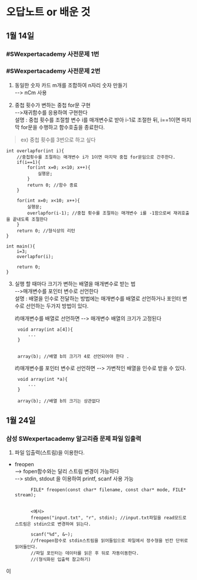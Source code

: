 오답노트 or 배운 것
================

## 1월 14일
### #SWexpertacademy 사전문제 1번




### #SWexpertacademy 사전문제 2번

1. 동일한 숫자 카드 m개를 조합하여 n자리 숫자 만들기  
--> nCm 사용

2. 중첩 횟수가 변하는 중첩 for문 구현  
-->재귀함수를 응용하여 구현한다  
설명 : 중첩 횟수를 조절할 변수 i를 매개변수로 받아 i-1로 조절한 뒤, i==1이면 마지막 for문을 수행하고 함수호출을 종료한다.  

>ex) 중첩 횟수를 3번으로 하고 싶다  

    int overlapfor(int i){
        //중첩횟수를 조절하는 매개변수 i가 1이면 마지막 중첩 for문임으로 간주한다.
        if(i==1){
            for(int x=0; x<10; x++){
                실행문;
            }
            return 0; //함수 종료
        }
        
        for(int x=0; x<10; x++){
            실행문;
            overlapfor(i-1); //중첩 횟수를 조절하는 매개변수 i를 -1함으로써 재귀호출을 끝내도록 조절한다
        }
        return 0; //형식상의 리턴
    }

    int main(){
        i=3;
        overlapfor(i);

        return 0;
    }

  
  

3. 실행 할 때마다 크기가 변하는 배열을 매개변수로 받는 법  
-->매개변수를 포인터 변수로 선언한다  
설명 : 배열을 인수로 전달하는 방법에는 매개변수를 배열로 선언하거나 포인터 변수로 선언하는 두가지 방법이 있다.  
  
    if)매개변수를 배열로 선언하면 --> 매개변수 배열의 크기가 고정된다

        void array(int a[4]){
            ...
        }
        

        array(b); //배열 b의 크기가 4로 선언되어야 한다 .

    if)매개변수를 포인터 변수로 선언하면 --> 가변적인 배열을 인수로 받을 수 있다.

        void array(int *a){
            ...
        }

        array(b); //배열 b의 크기는 상관없다



## 1월 24일
### 삼성 SWexpertacademy 알고리즘 문제 파일 입출력
1. 파일 입출력(스트림)을 이용한다.  
* freopen  
    --> fopen함수와는 달리 스트림 변경이 가능하다  
    --> stdin, stdout 을 이용하여 printf, scanf 사용 가능  

            FILE* freopen(const char* filename, const char* mode, FILE* stream);


            <예시>
            freopen("input.txt", "r", stdin); //input.txt파일을 read모드로 스트림은 stdin으로 변경하여 읽는다.

            scanf("%d", &~); 
            //freopen함수로 stdin스트림을 읽어들임으로 파일에서 정수형을 빈칸 단위로 읽어들인다.
            //파일 포인터는 데이터를 읽은 후 뒤로 자동이동한다.
            //(형식화된 입출력 참고하기)

이